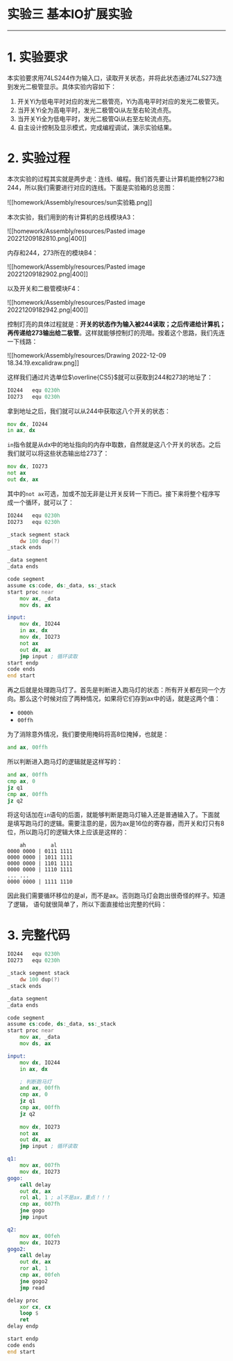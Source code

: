 <h1>实验三 基本IO扩展实验</h1>

---

# 1. 实验要求

本实验要求用74LS244作为输入口，读取开关状态，并将此状态通过74LS273连到发光二极管显示。具体实验内容如下：

1. 开关Yi为低电平时对应的发光二极管亮，Yi为高电平时对应的发光二极管灭。
2. 当开关Yi全为高电平时，发光二极管Qi从左至右轮流点亮。
3. 当开关Yi全为低电平时，发光二极管Qi从右至左轮流点亮。
4. 自主设计控制及显示模式，完成编程调试，演示实验结果。

# 2. 实验过程

本次实验的过程其实就是两步走：连线、编程。我们首先要让计算机能控制273和244，所以我们需要进行对应的连线。下面是实验箱的总览图：

![[homework/Assembly/resources/sun实验箱.png]]

本次实验，我们用到的有计算机的总线模块A3：

![[homework/Assembly/resources/Pasted image 20221209182810.png|400]]

内存和244，273所在的模块B4：

![[homework/Assembly/resources/Pasted image 20221209182902.png|400]]

以及开关和二极管模块F4：

![[homework/Assembly/resources/Pasted image 20221209182942.png|400]]

控制灯亮的具体过程就是：**开关的状态作为输入被244读取；之后传递给计算机；再传递给273输出给二极管**。这样就能够控制灯的亮暗。按着这个思路，我们先连一下线路：

![[homework/Assembly/resources/Drawing 2022-12-09 18.34.19.excalidraw.png]]

这样我们通过片选单位$\overline{CS5}$就可以获取到244和273的地址了：

```asm
IO244	equ 0230h	
IO273	equ	0230h	
```

拿到地址之后，我们就可以从244中获取这八个开关的状态：

```asm
mov dx, IO244
in ax, dx
```

`in`指令就是从dx中的地址指向的内存中取数，自然就是这八个开关的状态。之后我们就可以将这些状态输出给273了：

```asm
mov dx, IO273
not ax
out dx, ax
```

其中的`not ax`可选，加或不加无非是让开关反转一下而已。接下来将整个程序写成一个循环，就可以了：

```asm
IO244	equ 0230h	
IO273	equ	0230h	

_stack segment stack
	dw 100 dup(?)
_stack ends

_data segment
_data ends

code segment
assume cs:code, ds:_data, ss:_stack
start proc near
	mov ax, _data
	mov ds, ax

input:
	mov dx, IO244
	in ax, dx
	mov dx, IO273
	not ax
	out dx, ax
	jmp input ; 循环读取
start endp		
code ends		
end start
```

再之后就是处理跑马灯了。首先是判断进入跑马灯的状态：所有开关都在同一个方向。那么这个时候对应了两种情况，如果将它们存到ax中的话，就是这两个值：

* `0000h`
* `00ffh`

为了消除意外情况，我们要使用掩码将高8位掩掉，也就是：

```asm
and ax, 00ffh
```

所以判断进入跑马灯的逻辑就是这样写的：

```asm
and ax, 00ffh
cmp ax, 0
jz q1
cmp ax, 00ffh
jz q2
```

将这句话加在`in`语句的后面，就能够判断是跑马灯输入还是普通输入了。下面就是填写跑马灯的逻辑。需要注意的是，因为ax是16位的寄存器，而开关和灯只有8位，所以跑马灯的逻辑大体上应该是这样的：

```
    ah        al
0000 0000 | 0111 1111
0000 0000 | 1011 1111
0000 0000 | 1101 1111
0000 0000 | 1110 1111
... ...
0000 0000 | 1111 1110
```

因此我们需要循环移位的是al，而不是ax。否则跑马灯会跑出很奇怪的样子。知道了逻辑， 语句就很简单了，所以下面直接给出完整的代码：

# 3. 完整代码

```asm
IO244	equ 0230h	
IO273	equ	0230h	

_stack segment stack
	dw 100 dup(?)
_stack ends

_data segment
_data ends

code segment
assume cs:code, ds:_data, ss:_stack
start proc near
	mov ax, _data
	mov ds, ax

input:
	mov dx, IO244
	in ax, dx

	; 判断跑马灯
	and ax, 00ffh
	cmp ax, 0
	jz q1
	cmp ax, 00ffh
	jz q2
	
	mov dx, IO273
	not ax
	out dx, ax
	jmp input ; 循环读取

q1:
	mov ax, 007fh
	mov dx, IO273
gogo:
	call delay
	out dx, ax
	rol al, 1 ; al不是ax，重点！！！
	cmp ax, 007fh
	jne gogo
	jmp input

q2:
	mov ax, 00feh
	mov dx, IO273
gogo2:
	call delay
	out dx, ax
	ror al, 1
	cmp ax, 00feh
	jne gogo2
	jmp read

delay proc
	xor cx, cx
	loop $
	ret
delay endp

start endp		
code ends		
end start
```
